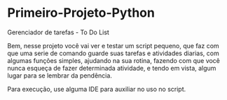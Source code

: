 # Primeiro-Projeto-Python
Gerenciador de tarefas - To Do List

Bem, nesse projeto você vai ver e testar um script pequeno, que faz com que uma serie de comando guarde suas tarefas e atividades diarias, com algumas funções simples, ajudando na sua rotina, fazendo com que você nunca esqueça de fazer determinada atividade, e tendo em vista, algum lugar para se lembrar da pendência.

Para execução, use alguma IDE para auxiliar no uso no script.
